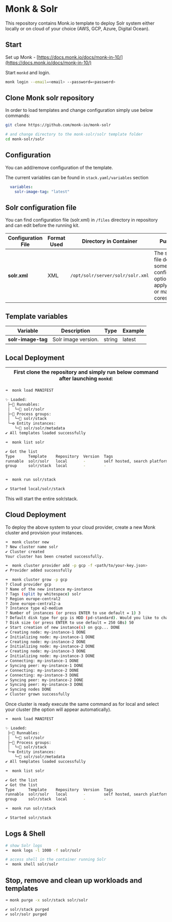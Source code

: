 # Monk & Solr

This repository contains Monk.io template to deploy Solr system either locally or on cloud of your choice (AWS, GCP, Azure, Digital Ocean).

## Start

Set up Monk - [https://docs.monk.io/docs/monk-in-10/](https://docs.monk.io/docs/monk-in-10/)

Start `monkd` and login.

```bash
monk login --email=<email> --password=<password>
```

## Clone Monk solr repository

In order to load templates and change configuration simply use below commands:

```bash
git clone https://github.com/monk-io/monk-solr

# and change directory to the monk-solr/solr template folder
cd monk-solr/solr
```

## Configuration

You can add/remove configuration of the template.

The current variables can be found in `stack.yaml/variables` section

```yaml
  variables:
    solr-image-tag: "latest"
```

## Solr configuration file

You can find configuration file (solr.xml) in `/files` directory in repository and can edit before the running kit.

| Configuration File | Format Used | Directory in Container           | Purpose                                                                                      |
| ------------------ | ----------- | -------------------------------- | -------------------------------------------------------------------------------------------- |
| **solr.xml**       | XML         | `/opt/solr/server/solr/solr.xml` | The solr.xml file defines some global configuration options that apply to all or many cores. |

## Template variables

| Variable           | Description         | Type   | Example |
| ------------------ | ------------------- | ------ | ------- |
| **solr-image-tag** | Solr image version. | string | latest  |

## Local Deployment

| First clone the repository and simply run below command after launching `monkd`: |
| :------------------------------------------------------------------------------: |

```bash
➜  monk load MANIFEST

✨ Loaded:
 ├─🔩 Runnables:
 │  └─🧩 solr/solr
 ├─🔗 Process groups:
 │  └─🧩 solr/stack
 └─⚙️ Entity instances:
    └─🧩 solr/solr/metadata
✔ All templates loaded successfully

➜  monk list solr

✔ Got the list
Type      Template    Repository  Version  Tags
runnable  solr/solr   local       -        self hosted, search platform,
group     solr/stack  local       -        -


➜  monk run solr/stack

✔ Started local/solr/stack

```

This will start the entire solr/stack.

## Cloud Deployment

To deploy the above system to your cloud provider, create a new Monk cluster and provision your instances.

```bash
➜  monk cluster new
? New cluster name solr
✔ Cluster created
Your cluster has been created successfully.

➜  monk cluster provider add -p gcp -f <path/to/your-key.json>
✔ Provider added successfully

➜  monk cluster grow -p gcp
? Cloud provider gcp
? Name of the new instance my-instance
? Tags (split by whitespace) solr
? Region europe-central2
? Zone europe-central2-a
? Instance type e2-medium
? Number of instances (or press ENTER to use default = 1) 3
? Default disk type for gcp is HDD (pd-standard). Would you like to change it? No
? Disk size (or press ENTER to use default = 250 GBs) 50
✔ Start creation of new instance(s) on gcp... DONE
✔ Creating node: my-instance-1 DONE
✔ Initializing node: my-instance-1 DONE
✔ Creating node: my-instance-2 DONE
✔ Initializing node: my-instance-2 DONE
✔ Creating node: my-instance-3 DONE
✔ Initializing node: my-instance-3 DONE
✔ Connecting: my-instance-1 DONE
✔ Syncing peer: my-instance-1 DONE
✔ Connecting: my-instance-2 DONE
✔ Connecting: my-instance-3 DONE
✔ Syncing peer: my-instance-2 DONE
✔ Syncing peer: my-instance-3 DONE
✔ Syncing nodes DONE
✔ Cluster grown successfully
```

Once cluster is ready execute the same command as for local and select your cluster (the option will appear automatically).

```bash
➜  monk load MANIFEST

✨ Loaded:
 ├─🔩 Runnables:
 │  └─🧩 solr/solr
 ├─🔗 Process groups:
 │  └─🧩 solr/stack
 └─⚙️ Entity instances:
    └─🧩 solr/solr/metadata
✔ All templates loaded successfully

➜  monk list solr

✔ Got the list
✔ Got the list
Type      Template    Repository  Version  Tags
runnable  solr/solr   local       -        self hosted, search platform,
group     solr/stack  local       -        -

➜  monk run solr/stack

✔ Started solr/stack

```

## Logs & Shell

```bash
# show Solr logs
➜  monk logs -l 1000 -f solr/solr

# access shell in the container running Solr
➜  monk shell solr/solr

```

## Stop, remove and clean up workloads and templates

```bash
➜ monk purge -x solr/stack solr/solr

✔ solr/stack purged
✔ solr/solr purged

```
